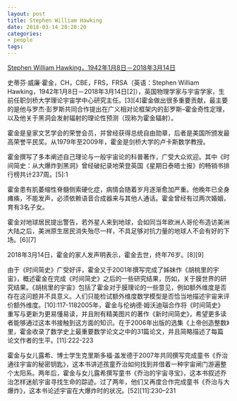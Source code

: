 ```yaml
---
layout: post
title: Stephen William Hawking
date: 2018-03-14 20:20:20
categories:
- people
tags:
---
```


[Stephen William Hawking，1942年1月8日－2018年3月14日](https://zh.wikipedia.org/wiki/%E5%8F%B2%E8%92%82%E8%8A%AC%C2%B7%E9%9C%8D%E9%87%91)  

史蒂芬·威廉·霍金，CH，CBE，FRS，FRSA（英语：Stephen William Hawking，1942年1月8日－2018年3月14日[2]），英国物理学家与宇宙学家，生前任职剑桥大学理论宇宙学中心研究主任。[3][4]霍金做出很多重要贡献，最主要的是他与罗杰·彭罗斯共同合作提出在广义相对论框架内的彭罗斯–霍金奇性定理，以及他关于黑洞会发射辐射的理论性预测（现称为霍金辐射）。

霍金是皇家文艺学会的荣誉会员，并曾经获得总统自由勋章，后者是美国所颁发最高荣誉平民奖。从1979年至2009年，霍金是剑桥大学的卢卡斯数学教授。

霍金撰写了多本阐述自己理论与一般宇宙论的科普著作，广受大众欢迎。其中《时间简史：从大爆炸到黑洞》曾经破纪录地荣登英国《星期日泰晤士报》的畅销书排行榜共计237周。[5]:1

霍金患有肌萎缩性脊髓侧索硬化症，病情会随着岁月逐渐愈加严重。他晚年已全身瘫痪，不能发声，必须依赖语音合成器来与其他人通话。霍金曾经有过两次婚姻，育有3名子女。

霍金对地球居民提出警告，若外星人来到地球，会如同当年欧洲人哥伦布造访美洲大陆之后，美洲原生居民消失殆尽一样，不具足够对抗力量的地球人不会有好的下场。[6][7]

2018年3月14日，霍金的家人发声明表示，霍金去世，终年76岁。[8][9]


由于《时间简史》广受好评，霍金又于2001年撰写完成了姊妹作《胡桃里的宇宙》，概述霍金在完成《时间简史》之后的一些研究结果，历如，关于膜世界的研究结果。《胡桃里的宇宙》包括了霍金对于膜理论的一些意见，例如额外维度是否存在这问题并不具意义。人们只能检试额外维度数学模型是否恰当地描述宇宙来评价额外维度。[10]:117-1182005年，霍金与伦纳德·姆沃迪瑙合作将《时间简史》重写与更新为更易懂易读，并且附有精美图片的著作《新时间简史》，希望更多读者能够通过这本书接触到这方面的知识。在于2006年出版的选集《上帝创造整数》里，霍金收录了数学史上最重要数学论文之中的31篇论文，并且简略描述了每篇论文作者的生平。[11]:222-223

霍金与女儿露希、博士学生克里斯多福·盖发德于2007年共同撰写完成童书《乔治通往宇宙的秘密钥匙》，这本书讲述孩童乔治如何找到并借着一种宇宙闸门游遍整个太阳系。两年后，霍金与女儿露希撰写童书《乔治的宇宙寻宝》，这本书叙述乔治怎样迷航宇宙寻找生命的踪迹。过了两年，他们又再度合作完成童书《乔治与大爆炸》，这本书论述宇宙在大爆炸时的状况。[52][11]:230–231